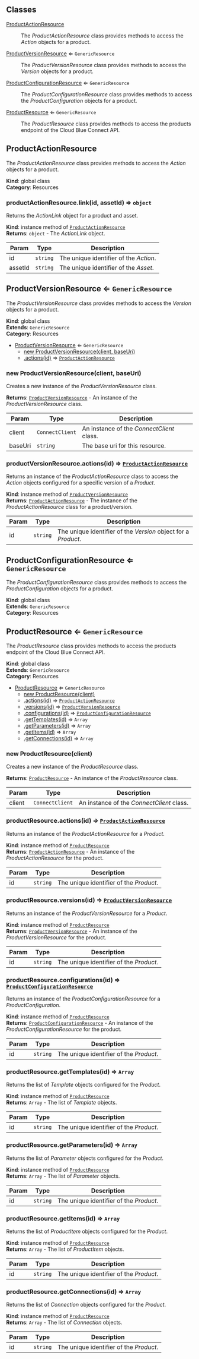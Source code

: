 ## Classes

<dl>
<dt><a href="#ProductActionResource">ProductActionResource</a></dt>
<dd><p>The <em>ProductActionResource</em> class provides methods to access the
<em>Action</em> objects for a product.</p>
</dd>
<dt><a href="#ProductVersionResource">ProductVersionResource</a> ⇐ <code>GenericResource</code></dt>
<dd><p>The <em>ProductVersionResource</em> class provides methods to access the
<em>Version</em> objects for a product.</p>
</dd>
<dt><a href="#ProductConfigurationResource">ProductConfigurationResource</a> ⇐ <code>GenericResource</code></dt>
<dd><p>The <em>ProductConfigurationResource</em> class provides methods to access the
<em>ProductConfiguration</em> objects for a product.</p>
</dd>
<dt><a href="#ProductResource">ProductResource</a> ⇐ <code>GenericResource</code></dt>
<dd><p>The <em>ProductResource</em> class provides methods to access the products
endpoint of the Cloud Blue Connect API.</p>
</dd>
</dl>

<a name="ProductActionResource"></a>

## ProductActionResource
The *ProductActionResource* class provides methods to access the
*Action* objects for a product.

**Kind**: global class  
**Category**: Resources  
<a name="ProductActionResource+link"></a>

### productActionResource.link(id, assetId) ⇒ <code>object</code>
Returns the *ActionLink* object for a product and asset.

**Kind**: instance method of [<code>ProductActionResource</code>](#ProductActionResource)  
**Returns**: <code>object</code> - The *ActionLink* object.  

| Param | Type | Description |
| --- | --- | --- |
| id | <code>string</code> | The unique identifier of the *Action*. |
| assetId | <code>string</code> | The unique identifier of the *Asset*. |

<a name="ProductVersionResource"></a>

## ProductVersionResource ⇐ <code>GenericResource</code>
The *ProductVersionResource* class provides methods to access the
*Version* objects for a product.

**Kind**: global class  
**Extends**: <code>GenericResource</code>  
**Category**: Resources  

* [ProductVersionResource](#ProductVersionResource) ⇐ <code>GenericResource</code>
    * [new ProductVersionResource(client, baseUri)](#new_ProductVersionResource_new)
    * [.actions(id)](#ProductVersionResource+actions) ⇒ [<code>ProductActionResource</code>](#ProductActionResource)

<a name="new_ProductVersionResource_new"></a>

### new ProductVersionResource(client, baseUri)
Creates a new instance of the *ProductVersionResource* class.

**Returns**: [<code>ProductVersionResource</code>](#ProductVersionResource) - An instance of the *ProductVersionResource* class.  

| Param | Type | Description |
| --- | --- | --- |
| client | <code>ConnectClient</code> | An instance of the *ConnectClient* class. |
| baseUri | <code>string</code> | The base uri for this resource. |

<a name="ProductVersionResource+actions"></a>

### productVersionResource.actions(id) ⇒ [<code>ProductActionResource</code>](#ProductActionResource)
Returns an instance of the *ProductActionResource* class
to access the *Action* objects configured for a specific
version of a *Product*.

**Kind**: instance method of [<code>ProductVersionResource</code>](#ProductVersionResource)  
**Returns**: [<code>ProductActionResource</code>](#ProductActionResource) - The instance of the *ProductActionResource*
                                   class for a product/version.  

| Param | Type | Description |
| --- | --- | --- |
| id | <code>string</code> | The unique identifier of the *Version* object                                    for a *Product*. |

<a name="ProductConfigurationResource"></a>

## ProductConfigurationResource ⇐ <code>GenericResource</code>
The *ProductConfigurationResource* class provides methods to access the
*ProductConfiguration* objects for a product.

**Kind**: global class  
**Extends**: <code>GenericResource</code>  
**Category**: Resources  
<a name="ProductResource"></a>

## ProductResource ⇐ <code>GenericResource</code>
The *ProductResource* class provides methods to access the products
endpoint of the Cloud Blue Connect API.

**Kind**: global class  
**Extends**: <code>GenericResource</code>  
**Category**: Resources  

* [ProductResource](#ProductResource) ⇐ <code>GenericResource</code>
    * [new ProductResource(client)](#new_ProductResource_new)
    * [.actions(id)](#ProductResource+actions) ⇒ [<code>ProductActionResource</code>](#ProductActionResource)
    * [.versions(id)](#ProductResource+versions) ⇒ [<code>ProductVersionResource</code>](#ProductVersionResource)
    * [.configurations(id)](#ProductResource+configurations) ⇒ [<code>ProductConfigurationResource</code>](#ProductConfigurationResource)
    * [.getTemplates(id)](#ProductResource+getTemplates) ⇒ <code>Array</code>
    * [.getParameters(id)](#ProductResource+getParameters) ⇒ <code>Array</code>
    * [.getItems(id)](#ProductResource+getItems) ⇒ <code>Array</code>
    * [.getConnections(id)](#ProductResource+getConnections) ⇒ <code>Array</code>

<a name="new_ProductResource_new"></a>

### new ProductResource(client)
Creates a new instance of the *ProductResource* class.

**Returns**: [<code>ProductResource</code>](#ProductResource) - An instance of the *ProductResource* class.  

| Param | Type | Description |
| --- | --- | --- |
| client | <code>ConnectClient</code> | An instance of the *ConnectClient* class. |

<a name="ProductResource+actions"></a>

### productResource.actions(id) ⇒ [<code>ProductActionResource</code>](#ProductActionResource)
Returns an instance of the *ProductActionResource* for a *Product*.

**Kind**: instance method of [<code>ProductResource</code>](#ProductResource)  
**Returns**: [<code>ProductActionResource</code>](#ProductActionResource) - An instance of the *ProductActionResource*
                                   for the product.  

| Param | Type | Description |
| --- | --- | --- |
| id | <code>string</code> | The unique identifier of the *Product*. |

<a name="ProductResource+versions"></a>

### productResource.versions(id) ⇒ [<code>ProductVersionResource</code>](#ProductVersionResource)
Returns an instance of the *ProductVersionResource* for a *Product*.

**Kind**: instance method of [<code>ProductResource</code>](#ProductResource)  
**Returns**: [<code>ProductVersionResource</code>](#ProductVersionResource) - An instance of the *ProductVersionResource*
                                    for the product.  

| Param | Type | Description |
| --- | --- | --- |
| id | <code>string</code> | The unique identifier of the *Product*. |

<a name="ProductResource+configurations"></a>

### productResource.configurations(id) ⇒ [<code>ProductConfigurationResource</code>](#ProductConfigurationResource)
Returns an instance of the *ProductConfigurationResource* for a *ProductConfiguration*.

**Kind**: instance method of [<code>ProductResource</code>](#ProductResource)  
**Returns**: [<code>ProductConfigurationResource</code>](#ProductConfigurationResource) - An instance of the *ProductConfigurationResource*
                                          for the product.  

| Param | Type | Description |
| --- | --- | --- |
| id | <code>string</code> | The unique identifier of the *Product*. |

<a name="ProductResource+getTemplates"></a>

### productResource.getTemplates(id) ⇒ <code>Array</code>
Returns the list of *Template* objects configured for the *Product*.

**Kind**: instance method of [<code>ProductResource</code>](#ProductResource)  
**Returns**: <code>Array</code> - The list of *Template* objects.  

| Param | Type | Description |
| --- | --- | --- |
| id | <code>string</code> | The unique identifier of the *Product*. |

<a name="ProductResource+getParameters"></a>

### productResource.getParameters(id) ⇒ <code>Array</code>
Returns the list of *Parameter* objects configured for the *Product*.

**Kind**: instance method of [<code>ProductResource</code>](#ProductResource)  
**Returns**: <code>Array</code> - The list of *Parameter* objects.  

| Param | Type | Description |
| --- | --- | --- |
| id | <code>string</code> | The unique identifier of the *Product*. |

<a name="ProductResource+getItems"></a>

### productResource.getItems(id) ⇒ <code>Array</code>
Returns the list of *ProductItem* objects configured for the *Product*.

**Kind**: instance method of [<code>ProductResource</code>](#ProductResource)  
**Returns**: <code>Array</code> - The list of *ProductItem* objects.  

| Param | Type | Description |
| --- | --- | --- |
| id | <code>string</code> | The unique identifier of the *Product*. |

<a name="ProductResource+getConnections"></a>

### productResource.getConnections(id) ⇒ <code>Array</code>
Returns the list of *Connection* objects configured for the *Product*.

**Kind**: instance method of [<code>ProductResource</code>](#ProductResource)  
**Returns**: <code>Array</code> - The list of *Connection* objects.  

| Param | Type | Description |
| --- | --- | --- |
| id | <code>string</code> | The unique identifier of the *Product*. |


